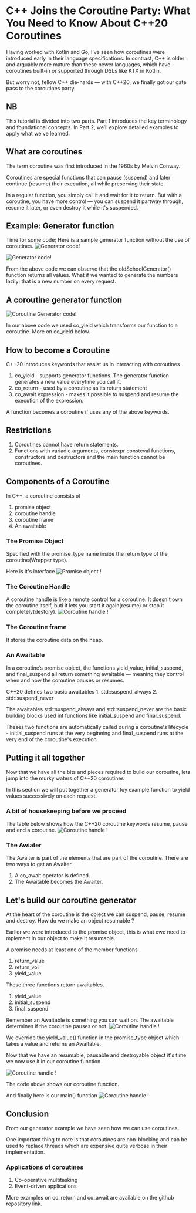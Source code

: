 # C++ Joins the Coroutine Party: What You Need to Know About C++20 Coroutines
Having worked with Kotlin and Go, I’ve seen how coroutines were introduced early in their language specifications. In contrast, C++ is older and arguably more mature than these newer languages, which have coroutines built-in or supported through DSLs like KTX in Kotlin.

But worry not, fellow C++ die-hards — with C++20, we finally got our gate pass to the coroutines party.
## NB 
This tutorial is divided into two parts. Part 1 introduces the key terminology and foundational concepts. In Part 2, we’ll explore detailed examples to apply what we've learned.

## What are coroutines
The term coroutine was first introduced in the 1960s by Melvin Conway.

Coroutines are special functions that can pause (suspend) and later continue (resume) their execution, all while preserving their state.

In a regular function, you simply call it and wait for it to return. But with a coroutine, you have more control — you can suspend it partway through, resume it later, or even destroy it while it's suspended.

## Example: Generator function
Time for some code; 
Here is a sample generator function without
the use of coroutines.
![Generator code!](/assets/old_generator.png "Old Generator Code")


![Generator code!](/assets/old_gen_terminal.png "Old Generator Code")

From the above code we can observe that
the oldSchoolGenerator() function returns all values.
What if we wanted to generate the numbers
lazily; that is a new number on every request.
 
## A coroutine generator function
![Coroutine Generator code!](/assets/keepGen_2.png "Coroutine Generator Code")

In our above code we used co_yield which transforms our 
function to a coroutine.
More on co_yield below.

## How to become a Coroutine
C++20 introduces keywords that assist us 
in interacting with coroutines

1. co_yield - supports generator functions.
   The generator function generates a new value
   everytime you call it.
2. co_return - used by a coroutine as its return statement
3. co_await expression - makes it possible to suspend
   and resume the execution of the expression.

A function becomes a coroutine if uses
any of the above keywords.

## Restrictions
1. Coroutines cannot have return statements.
2. Functions with variadic arguments, constexpr
   consteval functions, constructors and destructors
   and the main function cannot be coroutines.

## Components of a Coroutine
In C++, a coroutine consists of 

1. promise object 
1. coroutine handle
1. coroutine frame
1. An awaitable 

### The Promise Object
Specified with the promise_type name inside
the return type of the coroutine(Wrapper type).

Here is it's interface
![Promise object !](/assets/promise_type.png "promise_type")

### The Coroutine Handle
A coroutine handle is like a remote control for a coroutine.
It doesn't own the coroutine itself, buti it lets you
start it again(resume) or stop it completely(destory).
![Coroutine handle !](/assets/coro_handle.png "Coroutine handle")

### The Coroutine frame
It stores the coroutine data on the heap.

### An Awaitable
In a coroutine’s promise object, the functions yield_value, initial_suspend, and final_suspend all return something awaitable — meaning they control when and how the coroutine pauses or resumes.

C++20 defines two basic awaitables
	1. std::suspend_always
	2. std::suspend_never

The awaitables std::suspend_always and std::suspend_never are the
basic building blocks used int functions like initial_suspend and 
final_suspend.

Theses two functions are automatically called during a coroutine's
lifecycle - initial_suspend runs at the very beginning and final_suspend
runs at the very end of the coroutine's execution.

## Putting it all together
Now that we have all the bits and pieces required to build
our coroutine, lets jump into the murky waters of C++20 
coroutines

In this section we will put together a generator toy example
function to yield values successively on each request.

### A bit of housekeeping before we proceed
The table below shows how the C++20 coroutine
keywords resume, pause and end a coroutine.
![Coroutine handle !](/assets/keywords.png "Coroutine handle")

### The Awiater
The Awaiter is part of the elements that are
part of the coroutine.
There are two ways to get an Awaiter.

1. A co_await operator is defined.
2. The Awaitable becomes the Awaiter.

## Let's build our coroutine generator

At the heart of the coroutine is the object we can
suspend, pause, resume and destroy.
How do we make an object resumable ?

Earlier we were introduced to the promise object, this
is what ewe need to mplement in our object to make it resumable.

A promise needs at least one of the member functions
1. return_value
2. return_voi
3. yield_value

These three functions return awaitables.
1. yield_value
2. initial_suspend
3. final_suspend

Remember an Awaitable is something you can wait on.
The awaitable determines if the coroutine pauses or not.
![Coroutine handle !](/assets/full_generator.png "Coroutine handle")

We override the yield_value() function in the promise_type object
which takes a value and returns an Awaitable.

Now that we have an resumable, pausable and destroyable object
it's time we now use it in our coroutine function

![Coroutine handle !](/assets/coroutine_func.png "Coroutine handle")

The code above shows our coroutine function.

And finally here is our main() function 
![Coroutine handle !](/assets/main_func_gen.png "Coroutine handle")

## Conclusion
From our generator example we have seen how we
can use coroutines.

One important thing to note is that coroutines are non-blocking
and can be used to replace threads which are expensive
quite verbose in their implementation.

### Applications of coroutines
1. Co-operative multitasking
2. Event-driven applications 

More examples on co_return and co_await are 
available on the github repository link.





